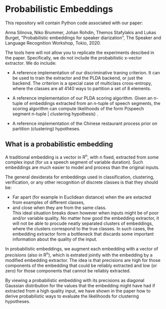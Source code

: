# Probabilistic Embeddings
This repository will contain Python code associated with our paper:

Anna Silnova, Niko Brummer, Johan Rohdin, Themos Stafylakis and Lukas Burget, "Probabilistic embeddings for speaker diarization", The Speaker and Language Recognition Workshop, Tokio, 2020.

The tools here will not allow you to replicate the experiments descibed in the paper. Specifically, we do not include the probabilistic x-vector extractor. We do include:

- A reference implementation of our discriminative traning criterion. It can be used to train the extractor and the PLDA backend, or just the backend. The criterion is a special case of multiclass cross-entropy, where the classes are all 4140 ways to partition a set of 8 elements.

- A reference implementation of our PLDA scoring algorithm. Given an n-tuple of embeddings extracted from an n-tuple of speech segments, the scoring algorithm can compute likelihoods of the form P(speech segment n-tuple | clustering hypothesis) .

- A reference implementation of the Chinese restaurant process prior on partition (clustering) hypotheses.

## What is a probabilistic embedding
A traditional embedding is a vector in R<sup>n</sup>, with n fixed, extracted from some complex input (for us a speech segment of variable duration). Such embeddings are much easier to model and process than the original inputs.

The general desiderata for embeddings used in classification, clustering, verification, or any other recognition of discrete classes is that they should be: 
- Far apart (for example in Euclidean distance) when the are extacted from examples of different classes, 
- and close when they are from the same class.  
This ideal situation breaks down however when inputs might be of poor and/or variable quality. No matter how good the embedding extractor, it will not be able to procude neatly separated clusters of embeddings, where the clusters correspond to the true classes.
In such cases, the embedding extractor form a bottleneck that discards some important information about the quality of the input. 

In probabilistic embeddings, we augment each embedding with a vector of _precisions_ (also in R<sup>n</sup>), which is extrated jointly with the embedding by a modified embedding extractor. The idea is that precisions are high for those components of the embedding that could be reliably extracted and low (or zero) for those components that cannot be reliably extracted.

By viewing a probabilistic embedding with its precisions as diagonal Gaussian distribution for the values that the embedding might have had if extracted from a high quality input, we have shown in the paper how to derive probabilistic ways to evaluate the likelihoods for clustering hypotheses. 




